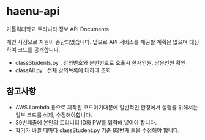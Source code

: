 # haenu-api
가톨릭대학교 트리니티 정보 API Documents

개인 사정으로 지원이 중단되었습니다. 앞으로 API 서비스를 제공할 계획은 없으며 대신하여 코드를 공개합니다.

- classStudents.py : 강의번호와 분반번호로 호출시 현재인원, 남은인원 확인
- classAll.py : 전체 강의목록에 대하여 조회

## 참고사항
- AWS Lambda 용으로 제작된 코드이기때문에 일반적인 환경에서 실행을 위해서는 일부 코드를 삭제, 수정해야합니다.
- 39번째줄에 본인의 트리니티 ID와 PW를 입력해 넣어야 합니다.
- 학기가 바뀔 때마다 classStudent.py 기준 82번째 줄을 수정해야 합니다.
